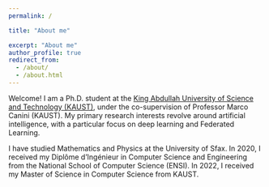 ```yaml
---
permalink: /

title: "About me"

excerpt: "About me"
author_profile: true
redirect_from: 
  - /about/
  - /about.html
---
```


Welcome! I am a Ph.D. student at the [King Abdullah University of Science and Technology (KAUST)](https://www.kaust.edu.sa/en/), under the co-supervision of Professor Marco Canini (KAUST).  My primary research interests revolve around artificial intelligence, with a particular focus on deep learning and Federated Learning.

I have studied Mathematics and Physics at the University of Sfax. In 2020, I received my Diplôme d’Ingénieur in Computer Science and Engineering from the National School of Computer Science (ENSI). In 2022, I received my Master of Science in Computer Science from KAUST.